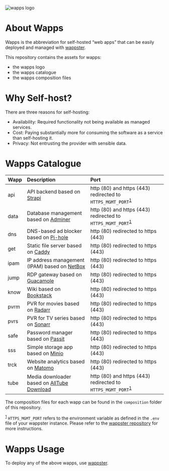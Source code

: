 ![wapps logo](https://cdn.jsdelivr.net/gh/MichaelSchmidle/wapps/logo.svg)

# About Wapps

Wapps is the abbreviation for self-hosted “web apps” that can be easily deployed and managed with [wappster](https://github.com/MichaelSchmidle/wappster).

This repository contains the assets for wapps:
* the wapps logo
* the wapps catalogue
* the wapps composition files

# Why Self-host?

There are three reasons for self-hosting:

* Availability: Required functionality not being available as managed services.
* Cost: Paying substantially more for consuming the software as a service than self-hosting it.
* Privacy: Not entrusting the provider with sensible data.

# Wapps Catalogue

| Wapp  | Description | Port |
| :--- | :---------- | :----------- |
| api  | API backend based on [Strapi](https://strapi.io/) | http (80) and https (443) redirected to ``HTTPS_MGMT_PORT``<sup name="r1">[1](#f1)</sup> |
| data | Database management based on [Adminer](https://www.adminer.org/) | http (80) and https (443) redirected to ``HTTPS_MGMT_PORT``<sup name="r1">[1](#f1)</sup> |
| dns  | DNS-based ad blocker based on [Pi-hole](https://pi-hole.net/) | http (80) redirected to https (443) |
| get  | Static file server based on [Caddy](https://caddyserver.com/) | http (80) redirected to https (443) |
| ipam | IP address management (IPAM) based on [NetBox](https://github.com/netbox-community/netbox) | http (80) redirected to https (443) |
| jump | RDP gateway based on [Guacamole](https://guacamole.apache.org/) | http (80) redirected to https (443) |
| know | Wiki based on [Bookstack](https://www.bookstackapp.com/) | http (80) redirected to https (443) |
| pvrm | PVR for movies based on [Radarr](https://radarr.video/) | http (80) redirected to https (443) |
| pvrs | PVR for TV series based on [Sonarr](https://sonarr.tv/) | http (80) redirected to https (443) |
| safe | Password manager based on [Passit](https://passit.io/) | http (80) redirected to https (443) |
| sss  | Simple storage app based on [Minio](https://minio.io/) | http (80) redirected to https (443) |
| trck | Website analytics based on [Matomo](https://matomo.org/) | http (80) redirected to https (443) |
| tube | Media downloader based on [AllTube Download](http://alltubedownload.net/) | http (80) and https (443) redirected to ``HTTPS_MGMT_PORT``<sup name="r1">[1](#f1)</sup> |

The composition files for each wapp can be found in the ``composition`` folder of this repository.

<sup><a name="f1" href="#r1">1</a></sup> ``HTTPS_MGMT_PORT`` refers to the environment variable as defined in the ``.env`` file of your wappster instance. Please refer to the [wappster repository](https://github.com/MichaelSchmidle/wappster) for more instructions.

# Wapps Usage

To deploy any of the above wapps, use [wappster](https://github.com/MichaelSchmidle/wappster).
